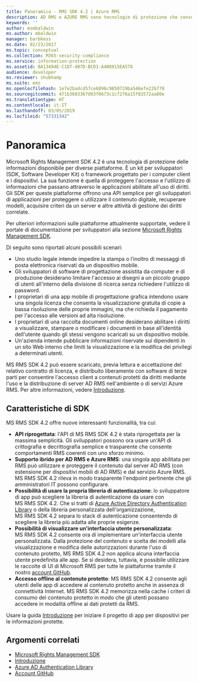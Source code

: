 ```yaml
---
title: Panoramica - RMS SDK 4.2 | Azure RMS
description: AD RMS e AZURE RMS sono tecnologie di protezione che consenteno di proteggere le informazioni digitali da usi non autorizzati.
keywords: ''
author: msmbaldwin
ms.author: mbaldwin
manager: barbkess
ms.date: 02/23/2017
ms.topic: conceptual
ms.collection: M365-security-compliance
ms.service: information-protection
ms.assetid: 8A13494E-C1D7-407D-BCD1-A406915EA578
audience: developer
ms.reviewer: shubhamp
ms.suite: ems
ms.openlocfilehash: 1e7e2badcd57ce6896c9850729ba546efe22b778
ms.sourcegitcommit: 471b3683367d93f0673c1cf276a15f83572aa80e
ms.translationtype: HT
ms.contentlocale: it-IT
ms.lasthandoff: 03/05/2019
ms.locfileid: "57331342"
---
```

# <a name="overview"></a>Panoramica

Microsoft Rights Management SDK 4.2 è una tecnologia di protezione delle informazioni disponibile per diverse piattaforme.  È un kit per sviluppatori (SDK, Software Developer Kit) o framework progettato per i computer client e i dispositivi. La sua funzione è quella di proteggere l'accesso e l'utilizzo di informazioni che passano attraverso le applicazioni abilitate all'uso di diritti. Gli SDK per queste piattaforme offrono una API semplice per gli sviluppatori di applicazioni per proteggere o utilizzare il contenuto digitale, recuperare modelli, acquisire criteri da un server e altre attività di gestione dei diritti correlate.

Per ulteriori informazioni sulle piattaforme attualmente supportate, vedere il portale di documentazione per sviluppatori alla sezione [Microsoft Rights Management SDK](active-directory-rights-management-services-multi-platform-thin-client-sdk-portal.md).

Di seguito sono riportati alcuni possibili scenari:

-   Uno studio legale intende impedire la stampa o l’inoltro di messaggi di posta elettronica riservati da un dispositivo mobile.
-   Gli sviluppatori di software di progettazione assistita da computer e di produzione desiderano limitare l'accesso ai disegni a un piccolo gruppo di utenti all'interno della divisione di ricerca senza richiedere l'utilizzo di password.
-   I proprietari di una app mobile di progettazione grafica intendono usare una singola licenza che consenta la visualizzazione gratuita di copie a bassa risoluzione delle proprie immagini, ma che richieda il pagamento per l'accesso alle versioni ad alta risoluzione.
-   I proprietari di una raccolta documenti online desiderano abilitare i diritti a visualizzare, stampare o modificare i documenti in base all'identità dell'utente quando gli stessi vengono scaricati su un dispositivo mobile.
-   Un'azienda intende pubblicare informazioni riservate sui dipendenti in un sito Web interno che limiti la visualizzazione e la modifica dei privilegi a determinati utenti.

MS RMS SDK 4.2 può essere scaricato, previa lettura e accettazione del relativo contratto di licenza, e distribuito liberamente con software di terze parti per consentire l'accesso client a contenuti protetti da diritti mediante l'uso e la distribuzione di server AD RMS nell'ambiente o di servizi Azure RMS. Per altre informazioni, vedere [Introduzione](get-started.md).

## <a name="sdk-highlights"></a>Caratteristiche di SDK


MS RMS SDK 4.2 offre nuove interessanti funzionalità, tra cui:

-   **API riprogettata**: l'API di MS RMS SDK 4.2 è stata riprogettata per la massima semplicità. Gli sviluppatori possono ora usare un'API di crittografia e decrittografia semplice e trasparente che consente comportamenti RMS coerenti con uno sforzo minimo.
-   **Supporto ibrido per AD RMS e Azure RMS**: una singola app abilitata per RMS può utilizzare e proteggere il contenuto dal server AD RMS (con estensione per dispositivi mobili di AD RMS) e dal servizio Azure RMS. MS RMS SDK 4.2 rileva in modo trasparente l'endpoint pertinente che gli amministratori IT possono configurare.
-   **Possibilità di usare la propria libreria di autenticazione**: lo sviluppatore di app può scegliere la libreria di autenticazione da usare con MS RMS SDK 4.2. Che si tratti di [Azure Active Directory Authentication Library](https://msdn.microsoft.com/library/jj573266.aspx) o della libreria personalizzata dell'organizzazione, MS RMS SDK 4.2 separa lo stack di autenticazione consentendo di scegliere la libreria più adatta alle proprie esigenze.
-   **Possibilità di visualizzare un'interfaccia utente personalizzata**: MS RMS SDK 4.2 consente ora di implementare un'interfaccia utente personalizzata. Dalla protezione del contenuto e scelta dei modelli alla visualizzazione e modifica delle autorizzazioni durante l'uso di contenuto protetto, MS RMS SDK 4.2 non applica alcuna interfaccia utente predefinita alle app. Se si desidera, tuttavia, è possibile utilizzare le raccolte di UI di Microsoft RMS per tutte le piattaforme tramite il nostro [account GitHub](https://github.com/AzureAD/).
-   **Accesso offline al contenuto protetto**: MS RMS SDK 4.2 consente agli utenti delle app di accedere al contenuto protetto anche in assenza di connettività Internet. MS RMS SDK 4.2 memorizza nella cache i criteri di consumo del contenuto protetto in modo che gli utenti possano accedere in modalità offline ai dati protetti da RMS.

Usare la guida [Introduzione](get-started.md) per iniziare il progetto di app per dispositivi per le informazioni protette.

## <a name="related-topics"></a>Argomenti correlati

* [Microsoft Rights Management SDK](active-directory-rights-management-services-multi-platform-thin-client-sdk-portal.md)
* [Introduzione](get-started.md)
* [Azure AD Authentication Library](https://msdn.microsoft.com/library/jj573266.aspx)
* [Account GitHub](https://github.com/AzureAD/)
